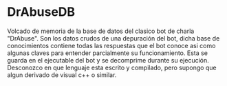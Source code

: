 # DrAbuseDB
Volcado de memoria de la base de datos del clasico bot de charla "DrAbuse".
Son los datos crudos de una depuración del bot, dicha base de conocimientos contiene todas las respuestas que el bot conoce asi 
como algunas claves para entender parcialmente su funcionamiento.
Esta se guarda en el ejecutable del bot y se decomprime durante su ejecución.
Desconozco en que lenguaje esta escrito y compilado, pero supongo que algun derivado de visual c++ o similar.

